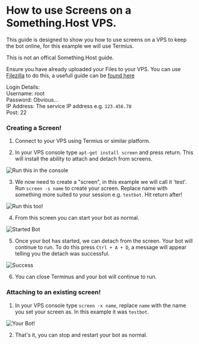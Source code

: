 # How to use Screens on a Something.Host VPS.

This guide is designed to show you how to use screens on a VPS to keep the bot online, for this example we will use Termius.

This is not an offical Something.Host guide.

Ensure you have already uploaded your Files to your VPS. You can use [Filezilla](https://filezilla-project.org/) to do this, a usefull guide can be [found here](https://support.something.host/en/article/transferring-files-from-and-to-your-vps-filezilla-1qa8arz/)

Login Details:<br/>
Username: root<br/>
Password: Obvious...<br/>
IP Address: The service IP address e.g. `123.456.78`<br/>
Post: 22<br/>

### Creating a Screen!

1. Connect to your VPS using Termius or similar platform. 

2. In your VPS console type `apt-get install screen` and press return. This will install the ability to attach and detach from screens. 

![Run this in the console](http://zentool.xyz/images/Termius_z4szqfTBVO.png)

3. We now need to create a "screen", in this example we will call it 'test'. Run `screen -s name` to create your screen. Replace name with something more suited to your session e.g. `testbot`. Hit return after!

![Run this too!](http://zentool.xyz/images/Termius_lSBZ217bsg.png)

4. From this screen you can start your bot as normal.

![Started Bot](http://zentool.xyz/images/Termius_ULzWHW2dDL.png)

5. Once your bot has started, we can detach from the screen. Your bot will continue to run. To do this press `Ctrl + A + D`, a message will appear telling you the detach was successful.

![Success](http://zentool.xyz/images/Termius_BCseHXyj3T.png)

6. You can close Terminus and your bot will continue to run. 

### Attaching to an existing screen!

1. In your VPS console type `screen -x name`, replace `name` with the name you set your screen as. In this example it was `testbot`. 

![Your Bot!](http://zentool.xyz/images/Termius_3LKdeLYvQ2.png)

2. That's it, you can stop and restart your bot as normal.

